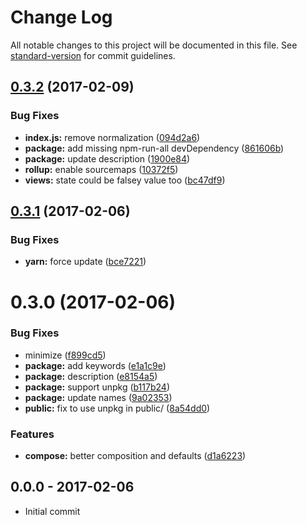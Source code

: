 # Change Log

All notable changes to this project will be documented in this file. See [standard-version](https://github.com/conventional-changelog/standard-version) for commit guidelines.

<a name="0.3.2"></a>
## [0.3.2](https://github.com/tunnckocore/gibon/compare/v0.3.1...v0.3.2) (2017-02-09)


### Bug Fixes

* **index.js:** remove normalization ([094d2a6](https://github.com/tunnckocore/gibon/commit/094d2a6))
* **package:** add missing npm-run-all devDependency ([861606b](https://github.com/tunnckocore/gibon/commit/861606b))
* **package:** update description ([1900e84](https://github.com/tunnckocore/gibon/commit/1900e84))
* **rollup:** enable sourcemaps ([10372f5](https://github.com/tunnckocore/gibon/commit/10372f5))
* **views:** state could be falsey value too ([bc47df9](https://github.com/tunnckocore/gibon/commit/bc47df9))



<a name="0.3.1"></a>
## [0.3.1](https://github.com/tunnckocore/gibon/compare/v0.3.0...v0.3.1) (2017-02-06)


### Bug Fixes

* **yarn:** force update ([bce7221](https://github.com/tunnckocore/gibon/commit/bce7221))



<a name="0.3.0"></a>
# 0.3.0 (2017-02-06)


### Bug Fixes

* minimize ([f899cd5](https://github.com/tunnckocore/gibon/commit/f899cd5))
* **package:** add keywords ([e1a1c9e](https://github.com/tunnckocore/gibon/commit/e1a1c9e))
* **package:** description ([e8154a5](https://github.com/tunnckocore/gibon/commit/e8154a5))
* **package:** support unpkg ([b117b24](https://github.com/tunnckocore/gibon/commit/b117b24))
* **package:** update names ([9a02353](https://github.com/tunnckocore/gibon/commit/9a02353))
* **public:** fix to use unpkg in public/ ([8a54dd0](https://github.com/tunnckocore/gibon/commit/8a54dd0))


### Features

* **compose:** better composition and defaults ([d1a6223](https://github.com/tunnckocore/gibon/commit/d1a6223))





## 0.0.0 - 2017-02-06
- Initial commit